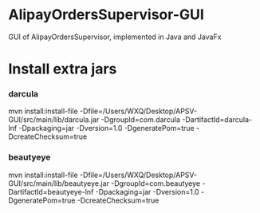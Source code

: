 # AlipayOrdersSupervisor-GUI
GUI of AlipayOrdersSupervisor, implemented in Java and JavaFx

# Install extra jars

### darcula
mvn install:install-file -Dfile=/Users/WXQ/Desktop/APSV-GUI/src/main/lib/darcula.jar -DgroupId=com.darcula -DartifactId=darcula-lnf -Dpackaging=jar -Dversion=1.0 -DgeneratePom=true -DcreateChecksum=true

### beautyeye
mvn install:install-file -Dfile=/Users/WXQ/Desktop/APSV-GUI/src/main/lib/beautyeye.jar -DgroupId=com.beautyeye -DartifactId=beautyeye-lnf -Dpackaging=jar -Dversion=1.0 -DgeneratePom=true -DcreateChecksum=true